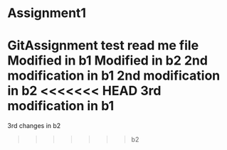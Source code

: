 # Assignment1
GitAssignment
test read me file
Modified in b1
Modified in b2
2nd modification in b1
2nd modification in b2
<<<<<<< HEAD
3rd modification in b1
=======
3rd changes in b2
>>>>>>> b2

